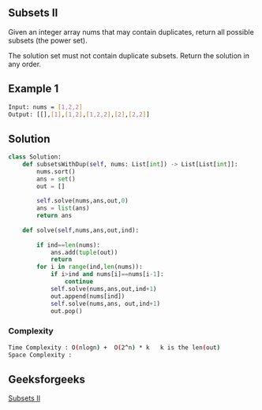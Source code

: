 ## Subsets II
Given an integer array nums that may contain duplicates, return all possible 
subsets
 (the power set).

The solution set must not contain duplicate subsets. Return the solution in any order.

## Example 1


```bash
Input: nums = [1,2,2]
Output: [[],[1],[1,2],[1,2,2],[2],[2,2]]
```


## Solution  

```Python
class Solution:
    def subsetsWithDup(self, nums: List[int]) -> List[List[int]]:
        nums.sort()
        ans = set()
        out = []
        
        self.solve(nums,ans,out,0)
        ans = list(ans)
        return ans
        
    def solve(self,nums,ans,out,ind):
        
        if ind==len(nums):
            ans.add(tuple(out))
            return 
        for i in range(ind,len(nums)):
            if i>ind and nums[i]==nums[i-1]:
                continue
            self.solve(nums,ans,out,ind+1)
            out.append(nums[ind])
            self.solve(nums,ans, out,ind+1)
            out.pop()
```
### Complexity
 
```bash
Time Complexity : O(nlogn) +  O(2^n) * k   k is the len(out)
Space Complexity : 
```

## Geeksforgeeks
[Subsets II](https://leetcode.com/problems/subsets-ii/)

